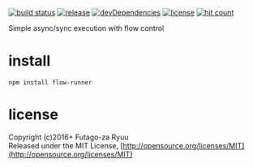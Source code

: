 [![build status](https://img.shields.io/travis/futagoza/flow-runner.svg)](https://travis-ci.org/futagoza/flow-runner)
[![release](https://img.shields.io/npm/v/flow-runner.svg)](https://www.npmjs.com/package/flow-runner)
[![devDependencies](https://img.shields.io/david/dev/futagoza/flow-runner.svg)](https://david-dm.org/futagoza/flow-runner?type=dev)
[![license](https://img.shields.io/badge/license-mit-blue.svg)](https://opensource.org/licenses/MIT)
[![hit count](https://hitt.herokuapp.com/futagoza/flow-runner.svg)](https://github.com/futagoza/flow-runner)

Simple async/sync execution with flow control

# install

```shell
npm install flow-runner
```

# license

Copyright (c)2016+ Futago-za Ryuu<br>
Released under the MIT License, [http://opensource.org/licenses/MIT](http://opensource.org/licenses/MIT)
